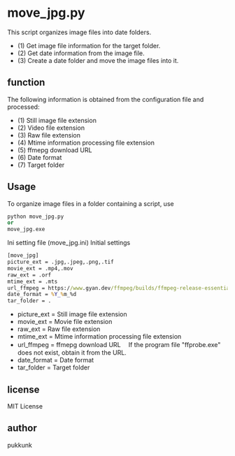 # move_jpg.py

This script organizes image files into date folders.
- (1) Get image file information for the target folder.
- (2) Get date information from the image file.
- (3) Create a date folder and move the image files into it.

## function
The following information is obtained from the configuration file and processed:
- (1) Still image file extension
- (2) Video file extension
- (3) Raw file extension
- (4) Mtime information processing file extension
- (5) ffmepg download URL
- (6) Date format
- (7) Target folder

## Usage

To organize image files in a folder containing a script, use
```python
python move_jpg.py
or
move_jpg.exe
```

Ini setting file (move_jpg.ini)
Initial settings
```cmd
[move_jpg]
picture_ext = .jpg,.jpeg,.png,.tif
movie_ext = .mp4,.mov
raw_ext = .orf
mtime_ext = .mts
url_ffmpeg = https://www.gyan.dev/ffmpeg/builds/ffmpeg-release-essentials.zip
date_format = %Y_%m_%d
tar_folder = .
```

- picture_ext = Still image file extension
- movie_ext = Movie file extension
- raw_ext = Raw file extension
- mtime_ext = Mtime information processing file extension
- url_ffmpeg = ffmepg download URL
　If the program file "ffprobe.exe" does not exist, obtain it from the URL.
- date_format = Date format
- tar_folder = Target folder


## license
MIT License

## author
pukkunk
